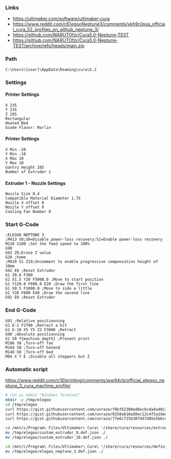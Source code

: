 ### Links

- https://ultimaker.com/software/ultimaker-cura
- https://www.reddit.com/r/ElegooNeptune3/comments/ykh9ri/psa_official_cura_52_profiles_on_github_neptune_3/
- https://github.com/NARUTOfzr/Cura5.0-Neptune-TEST
- https://github.com/NARUTOfzr/Cura5.0-Neptune-TEST/archive/refs/heads/main.zip

### Path

`C:\Users\[user]\AppData\Roaming\cura\5.2`

### Settings

#### Printer Settings

```
X 235
Y 235
Z 285
Rectangular
Heated Bed
Gcode Flavor: Marlin
```

#### Printer Settings

```
X Min -20
Y Min -10
X Max 10
Y Max 10
Gantry Height 285
Number of Extruder 1
```

#### Extruder 1 - Nozzle Settings

```
Nozzle Size 0.4
Compatible Material Diameter 1.75
Nozzle X offset 0
Nozzle Y offset 0
Cooling Fan Number 0
```

### Start G-Code

```
;ELEGOO NEPTUNE 3
;M413 S0;S0=Disable power-loss recovery:S1=Enable power-loss recovery
M220 S100 ;Set the feed speed to 100%
G90
G92 Z0;Erase Z value
G28 ;home
;M420 S1 Z10;Uncomment to enable progressive compensation height of 10mm
G92 E0 ;Reset Extruder
G1 Z0.6 F300
G1 X1.5 Y20 F5000.0 ;Move to start position
G1 Y120.0 F600.0 E20 ;Draw the first line
G1 X0.5 F1000.0 ;Move to side a little
G1 Y20 F600 E40 ;Draw the second line
G92 E0 ;Reset Extruder
```

### End G-Code

```
G91 ;Relative positionning
G1 E-2 F2700 ;Retract a bit
G1 E-10 X5 Y5 Z3 F3000 ;Retract
G90 ;Absolute positionning
G1 X0 Y{machine_depth} ;Present print
M106 S0 ;Turn-off fan
M104 S0 ;Turn-off hotend
M140 S0 ;Turn-off bed
M84 X Y E ;Disable all steppers but Z
```

### Automatic script

https://www.reddit.com/r/3Dprinting/comments/ww94cb/official_elegoo_neptune_3_cura_machine_profile/

```bash
# run as admin "Windows Terminal"
mkdir -p /tmp/elegoo
cd /tmp/elegoo
curl https://gist.githubusercontent.com/unraze/f8bf62300ed6ec6cda4a40c3d5b3d04b/raw/b5c6c159f2f62ab978cf885da614f9f12ddc7c8b/custom_extruder_9.def.json -o custom_extruder_9.def.json
curl https://gist.githubusercontent.com/unraze/0258a610a50ec12c4f5a1ded2920f6d2/raw/f60d379b435bfc92095946c0acb178581fd32888/custom_extruder_10.def.json -o custom_extruder_10.def.json
curl https://gist.githubusercontent.com/unraze/77e6cf15b3074d7d05e5b6ce1e53cc40/raw/2fbea81640de848fc1c69a5324c9c27427103d65/elegoo_neptune_3.def.json -o elegoo_neptune_3.def.json

cd /mnt/c/Program\ Files/Ultimaker\ Cura\ */share/cura/resources/extruders
mv /tmp/elegoo/custom_extruder_9.def.json ./
mv /tmp/elegoo/custom_extruder_10.def.json ./

cd /mnt/c/Program\ Files/Ultimaker\ Cura\ */share/cura/resources/definitions
mv /tmp/elegoo/elegoo_neptune_3.def.json ./
```
